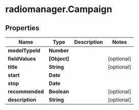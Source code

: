 # radiomanager.Campaign

## Properties
Name | Type | Description | Notes
------------ | ------------- | ------------- | -------------
**modelTypeId** | **Number** |  | 
**fieldValues** | **[Object]** |  | [optional] 
**title** | **String** |  | [optional] 
**start** | **Date** |  | 
**stop** | **Date** |  | 
**recommended** | **Boolean** |  | [optional] 
**description** | **String** |  | [optional] 


